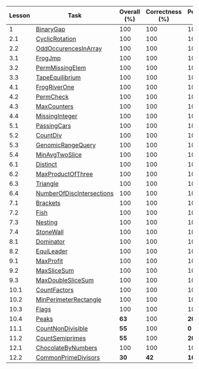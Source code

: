 
| **Lesson** | **Task** | **Overall (%)** | **Correctness (%)** | **Performance (%)** |
| --- | --- | --- | --- | --- |
| 1 | [BinaryGap](https://github.com/demouse28/codility/blob/main/Lesson_1_BinaryGap.ipynb) | 100 | 100 | 100 |
| 2.1 | [CyclicRotation](https://github.com/demouse28/codility/blob/main/Lesson_2.1_CyclicRotation.ipynb) | 100 | 100 | 100 |
| 2.2 | [OddOccurencesInArray](https://github.com/demouse28/codility/blob/main/Lesson_2.2_OddOccurencesInArray.ipynb) | 100 | 100 | 100 |
| 3.1 | [FrogJmp](https://github.com/demouse28/codility/blob/main/Lesson_3.1_FrogJmp.ipynb) | 100 | 100 | 100 |
| 3.2 | [PermMissingElem](https://github.com/demouse28/codility/blob/main/Lesson_3.2_PermMissingElem.ipynb) | 100 | 100 | 100 |
| 3.3 | [TapeEquilibrium](https://github.com/demouse28/codility/blob/main/Lesson_3.3_TapeEquilibrium.ipynb) | 100 | 100 | 100 |
| 4.1 | [FrogRiverOne](https://github.com/demouse28/codility/blob/main/Lesson_4.1_FrogRiverOne.ipynb) | 100 | 100 | 100 |
| 4.2 | [PermCheck](https://github.com/demouse28/codility/blob/main/Lesson_4.2_PermCheck.ipynb) | 100 | 100 | 100 |
| 4.3 | [MaxCounters](https://github.com/demouse28/codility/blob/main/Lesson_4.3_MaxCounters.ipynb) | 100 | 100 | 100 |
| 4.4 | [MissingInteger](https://github.com/demouse28/codility/blob/main/Lesson_4.4_MissingInteger.ipynb) | 100 | 100 | 100 |
| 5.1 | [PassingCars](https://github.com/demouse28/codility/blob/main/Lesson_5.1_PassingCars.ipynb) | 100 | 100 | 100 |
| 5.2 | [CountDiv](https://github.com/demouse28/codility/blob/main/Lesson_5.2_CountDiv.ipynb) | 100 | 100 | 100 |
| 5.3 | [GenomicRangeQuery](https://github.com/demouse28/codility/blob/main/Lesson_5.3_GenomicRangeQuery.ipynb) | 100 | 100 | 100 |
| 5.4 | [MinAvgTwoSlice](https://github.com/demouse28/codility/blob/main/Lesson_5.4_MinAvgTwoSlice.ipynb) | 100 | 100 | 100 |
| 6.1 | [Distinct](https://github.com/demouse28/codility/blob/main/Lesson_6.1_Distinct.ipynb) | 100 | 100 | 100 |
| 6.2 | [MaxProductOfThree](https://github.com/demouse28/codility/blob/main/Lesson_6.2_MaxProductOfThree.ipynb) | 100 | 100 | 100 |
| 6.3 | [Triangle](https://github.com/demouse28/codility/blob/main/Lesson_6.3_Triangle.ipynb) | 100 | 100 | 100 |
| 6.4 | [NumberOfDiscIntersections](https://github.com/demouse28/codility/blob/main/Lesson_6.4_NumberOfDiscIntersections.ipynb) | 100 | 100 | 100 |
| 7.1 | [Brackets](https://github.com/demouse28/codility/blob/main/Lesson_7.1_Brackets.ipynb) | 100 | 100 | 100 |
| 7.2 | [Fish](https://github.com/demouse28/codility/blob/main/Lesson_7.2_Fish.ipynb) | 100 | 100 | 100 |
| 7.3 | [Nesting](https://github.com/demouse28/codility/blob/main/Lesson_7.3_Nesting.ipynb) | 100 | 100 | 100 |
| 7.4 | [StoneWall](https://github.com/demouse28/codility/blob/main/Lesson_7.4_StoneWall.ipynb) | 100 | 100 | 100 |
| 8.1 | [Dominator](https://github.com/demouse28/codility/blob/main/Lesson_8.1_Dominator.ipynb) | 100 | 100 | 100 |
| 8.2 | [EquiLeader](https://github.com/demouse28/codility/blob/main/Lesson_8.2_EquiLeader.ipynb) | 100 | 100 | 100 |
| 9.1 | [MaxProfit](https://github.com/demouse28/codility/blob/main/Lesson_9.1_MaxProfit.ipynb) | 100 | 100 | 100 |
| 9.2 | [MaxSliceSum](https://github.com/demouse28/codility/blob/main/Lesson_9.2_MaxSliceSum.ipynb) | 100 | 100 | 100 |
| 9.3 | [MaxDoubleSliceSum](https://github.com/demouse28/codility/blob/main/Lesson_9.3_MaxDoubleSliceSum.ipynb) | 100 | 100 | 100 |
| 10.1 | [CountFactors](https://github.com/demouse28/codility/blob/main/Lesson_10.1_CountFactors.ipynb) | 100 | 100 | 100 |
| 10.2 | [MinPerimeterRectangle](https://github.com/demouse28/codility/blob/main/Lesson_10.2_MinPerimeterRectangle.ipynb) | 100 | 100 | 100 |
| 10.3 | [Flags](https://github.com/demouse28/codility/blob/main/Lesson_10.3_Flags.ipynb) | 100 | 100 | 100 |
| 10.4 | [Peaks](https://github.com/demouse28/codility/blob/main/Lesson_10.4_Peaks.ipynb) | **63** | 100 | **20** |
| 11.1 | [CountNonDivisible](https://github.com/demouse28/codility/blob/main/Lesson_11.1_CountNonDivisible.ipynb) | **55** | 100 | **0** |
| 11.2 | [CountSemiprimes](https://github.com/demouse28/codility/blob/main/Lesson_11.2_CountSemiprimes.ipynb) | **55** | 100 | **20** |
| 12.1 | [ChocolateByNumbers](https://github.com/demouse28/codility/blob/main/Lesson_12.1_ChocolateByNumbers.ipynb) | 100 | 100 | 100 |
| 12.2 | [CommonPrimeDivisors](https://github.com/demouse28/codility/blob/main/Lesson_12.2_CommonPrimeDivisors.ipynb) | **30** | **42** | **16** |
